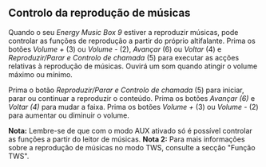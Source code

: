 ## Controlo da reprodução de músicas

Quando o seu *Energy Music Box 9* estiver a reproduzir músicas, pode controlar as funções de reprodução a partir do próprio altifalante. Prima os botões *Volume +* (3) ou *Volume -* (2), *Avançar* (6) ou *Voltar* (4) e *Reproduzir/Parar e Controlo de chamada* (5) para executar as acções relativas à reprodução de músicas. Ouvirá um som quando atingir o volume máximo ou mínimo.

Prima o botão *Reproduzir/Parar e Controlo de chamada* (5) para iniciar, parar ou continuar a reproduzir o conteúdo.
Prima os botões *Avançar (6)* e *Voltar (4)* para mudar a faixa.
Prima os botões *Volume +* (3) ou *Volume -* (2) para aumentar ou diminuir o volume.

**Nota:** Lembre-se de que com o modo AUX ativado só é possível controlar as funções a partir do leitor de músicas.
**Nota 2:** Para mais informações sobre a reprodução de músicas no modo TWS, consulte a secção "Função TWS".
